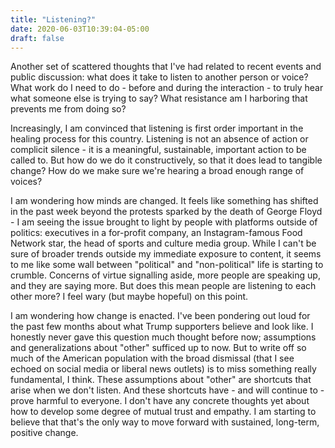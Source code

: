 ```yaml
---
title: "Listening?"
date: 2020-06-03T10:39:04-05:00
draft: false
---
```


Another set of scattered thoughts that I've had related to recent events and public discussion: what does it take to listen to another person or voice? What work do I need to do - before and during the interaction - to truly hear what someone else is trying to say? What resistance am I harboring that prevents me from doing so? 

Increasingly, I am convinced that listening is first order important in the healing process for this country. Listening is not an absence of action or complicit silence - it is a meaningful, sustainable, important action to be called to. But how do we do it constructively, so that it does lead to tangible change? How do we make sure we're hearing a broad enough range of voices?

I am wondering how minds are changed. It feels like something has shifted in the past week beyond the protests sparked by the death of George Floyd - I am seeing the issue brought to light by people with platforms outside of politics: executives in a for-profit company, an Instagram-famous Food Network star, the head of sports and culture media group. While I can't be sure of broader trends outside my immediate exposure to content, it seems to me like some wall between "political" and "non-political" life is starting to crumble. Concerns of virtue signalling aside, more people are speaking up, and they are saying more. But does this mean people are listening to each other more? I feel wary (but maybe hopeful) on this point.

I am wondering how change is enacted. I've been pondering out loud for the past few months about what Trump supporters believe and look like. I honestly never gave this question much thought before now; assumptions and generalizations about "other" sufficed up to now. But to write off so much of the American population with the broad dismissal (that I see echoed on social media or liberal news outlets) is to miss something really fundamental, I think. These assumptions about "other" are shortcuts that arise when we don't listen. And these shortcuts have - and will continue to - prove harmful to everyone. I don't have any concrete thoughts yet about how to develop some degree of mutual trust and empathy. I am starting to believe that that's the only way to move forward with sustained, long-term, positive change.

<!-- How many opinion pieces should be written to the other side? Who should be the audience of my broadcasting? -->

<!-- Marianne Bertrand's research on interpersonal communication -->